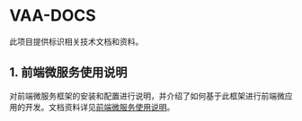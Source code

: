 # VAA-DOCS
此项目提供标识相关技术文档和资料。
## 1. 前端微服务使用说明
对前端微服务框架的安装和配置进行说明，并介绍了如何基于此框架进行前端微应用的开发。文档资料详见[前端微服务使用说明](./micro-web/test.txt)。
